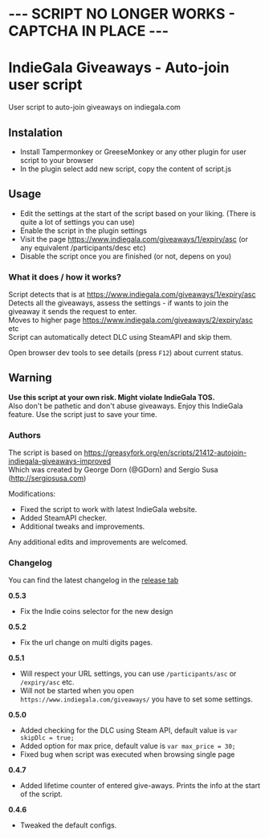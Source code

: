 # --- SCRIPT NO LONGER WORKS - CAPTCHA IN PLACE ---
# IndieGala Giveaways - Auto-join user script
User script to auto-join giveaways on indiegala.com

## Instalation
- Install Tampermonkey or GreeseMonkey or any other plugin for user script to your browser
- In the plugin select add new script, copy the content of script.js

## Usage

- Edit the settings at the start of the script based on your liking. (There is quite a lot of settings you can use)
- Enable the script in the plugin settings
- Visit the page https://www.indiegala.com/giveaways/1/expiry/asc (or any equivalent /participants/desc etc)
- Disable the script once you are finished (or not, depens on you)

### What it does / how it works?
Script detects that is at https://www.indiegala.com/giveaways/1/expiry/asc  
Detects all the giveaways, assess the settings - if wants to join the giveaway it sends the request to enter.  
Moves to higher page https://www.indiegala.com/giveaways/2/expiry/asc etc  
Script can automatically detect DLC using SteamAPI and skip them.  
  
Open browser dev tools to see details (press `F12`) about current status.

## Warning
**Use this script at your own risk. Might violate IndieGala TOS.**  
Also don't be pathetic and don't abuse giveaways. Enjoy this IndieGala feature. Use the script just to save your time.

### Authors

The script is based on https://greasyfork.org/en/scripts/21412-autojoin-indiegala-giveaways-improved  
Which was created by George Dorn (@GDorn) and Sergio Susa (http://sergiosusa.com)

Modifications:

- Fixed the script to work with latest IndieGala website.
- Added SteamAPI checker.
- Additional tweaks and improvements. 

Any additional edits and improvements are welcomed.

### Changelog

You can find the latest changelog in the [release tab](https://github.com/petrvecera/indiegala-giveaways/releases)

**0.5.3**
- Fix the Indie coins selector for the new design

**0.5.2**
- Fix the url change on multi digits pages.

**0.5.1**
- Will respect your URL settings, you can use `/participants/asc` or `/expiry/asc` etc.
- Will not be started when you open `https://www.indiegala.com/giveaways/` you have to set some settings.

**0.5.0**
- Added checking for the DLC using Steam API, default value  is `var skipDlc = true;`
- Added option for max price, default value is `var max_price = 30;`
- Fixed bug when script was executed when browsing single page

**0.4.7**
- Added lifetime counter of entered give-aways. Prints the info at the start of the script.

**0.4.6**
- Tweaked the default configs.
